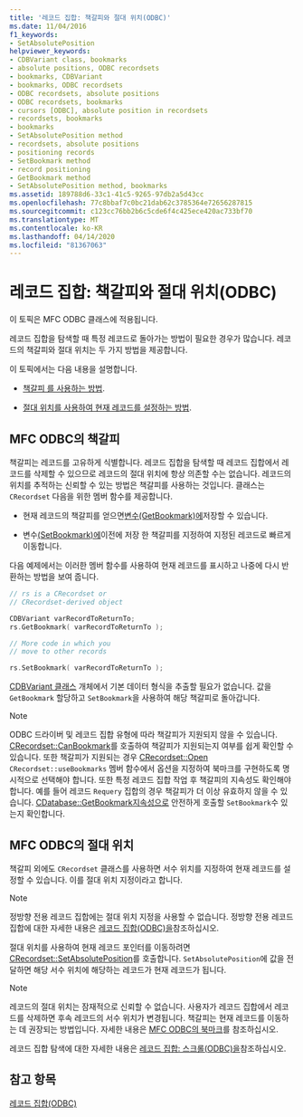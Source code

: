 ```yaml
---
title: '레코드 집합: 책갈피와 절대 위치(ODBC)'
ms.date: 11/04/2016
f1_keywords:
- SetAbsolutePosition
helpviewer_keywords:
- CDBVariant class, bookmarks
- absolute positions, ODBC recordsets
- bookmarks, CDBVariant
- bookmarks, ODBC recordsets
- ODBC recordsets, absolute positions
- ODBC recordsets, bookmarks
- cursors [ODBC], absolute position in recordsets
- recordsets, bookmarks
- bookmarks
- SetAbsolutePosition method
- recordsets, absolute positions
- positioning records
- SetBookmark method
- record positioning
- GetBookmark method
- SetAbsolutePosition method, bookmarks
ms.assetid: 189788d6-33c1-41c5-9265-97db2a5d43cc
ms.openlocfilehash: 77c8bbaf7c0bc21dab62c3785364e72656287815
ms.sourcegitcommit: c123cc76bb2b6c5cde6f4c425ece420ac733bf70
ms.translationtype: MT
ms.contentlocale: ko-KR
ms.lasthandoff: 04/14/2020
ms.locfileid: "81367063"
---
```

# <a name="recordset-bookmarks-and-absolute-positions-odbc"></a>레코드 집합: 책갈피와 절대 위치(ODBC)

이 토픽은 MFC ODBC 클래스에 적용됩니다.

레코드 집합을 탐색할 때 특정 레코드로 돌아가는 방법이 필요한 경우가 많습니다. 레코드의 책갈피와 절대 위치는 두 가지 방법을 제공합니다.

이 토픽에서는 다음 내용을 설명합니다.

- [책갈피 를 사용하는 방법](#_core_bookmarks_in_mfc_odbc).

- [절대 위치를 사용하여 현재 레코드를 설정하는 방법](#_core_absolute_positions_in_mfc_odbc).

## <a name="bookmarks-in-mfc-odbc"></a><a name="_core_bookmarks_in_mfc_odbc"></a>MFC ODBC의 책갈피

책갈피는 레코드를 고유하게 식별합니다. 레코드 집합을 탐색할 때 레코드 집합에서 레코드를 삭제할 수 있으므로 레코드의 절대 위치에 항상 의존할 수는 없습니다. 레코드의 위치를 추적하는 신뢰할 수 있는 방법은 책갈피를 사용하는 것입니다. 클래스는 `CRecordset` 다음을 위한 멤버 함수를 제공합니다.

- 현재 레코드의 책갈피를 얻으면[변수(GetBookmark)에](../../mfc/reference/crecordset-class.md#getbookmark)저장할 수 있습니다.

- 변수[(SetBookmark)에](../../mfc/reference/crecordset-class.md#setbookmark)이전에 저장 한 책갈피를 지정하여 지정된 레코드로 빠르게 이동합니다.

다음 예제에서는 이러한 멤버 함수를 사용하여 현재 레코드를 표시하고 나중에 다시 반환하는 방법을 보여 줍니다.

```cpp
// rs is a CRecordset or
// CRecordset-derived object

CDBVariant varRecordToReturnTo;
rs.GetBookmark( varRecordToReturnTo );

// More code in which you
// move to other records

rs.SetBookmark( varRecordToReturnTo );
```

[CDBVariant 클래스](../../mfc/reference/cdbvariant-class.md) 개체에서 기본 데이터 형식을 추출할 필요가 없습니다. 값을 `GetBookmark` 할당하고 `SetBookmark`을 사용하여 해당 책갈피로 돌아갑니다.

> [!NOTE]
> ODBC 드라이버 및 레코드 집합 유형에 따라 책갈피가 지원되지 않을 수 있습니다. [CRecordset::CanBookmark](../../mfc/reference/crecordset-class.md#canbookmark)를 호출하여 책갈피가 지원되는지 여부를 쉽게 확인할 수 있습니다. 또한 책갈피가 지원되는 경우 [CRecordset::Open](../../mfc/reference/crecordset-class.md#open) `CRecordset::useBookmarks` 멤버 함수에서 옵션을 지정하여 북마크를 구현하도록 명시적으로 선택해야 합니다. 또한 특정 레코드 집합 작업 후 책갈피의 지속성도 확인해야 합니다. 예를 들어 레코드 `Requery` 집합의 경우 책갈피가 더 이상 유효하지 않을 수 있습니다. [CDatabase::GetBookmark지속성으로](../../mfc/reference/cdatabase-class.md#getbookmarkpersistence) 안전하게 호출할 `SetBookmark`수 있는지 확인합니다.

## <a name="absolute-positions-in-mfc-odbc"></a><a name="_core_absolute_positions_in_mfc_odbc"></a>MFC ODBC의 절대 위치

책갈피 외에도 `CRecordset` 클래스를 사용하면 서수 위치를 지정하여 현재 레코드를 설정할 수 있습니다. 이를 절대 위치 지정이라고 합니다.

> [!NOTE]
> 정방향 전용 레코드 집합에는 절대 위치 지정을 사용할 수 없습니다. 정방향 전용 레코드 집합에 대한 자세한 내용은 [레코드 집합(ODBC)을](../../data/odbc/recordset-odbc.md)참조하십시오.

절대 위치를 사용하여 현재 레코드 포인터를 이동하려면 [CRecordset::SetAbsolutePosition](../../mfc/reference/crecordset-class.md#setabsoluteposition)를 호출합니다. `SetAbsolutePosition`에 값을 전달하면 해당 서수 위치에 해당하는 레코드가 현재 레코드가 됩니다.

> [!NOTE]
> 레코드의 절대 위치는 잠재적으로 신뢰할 수 없습니다. 사용자가 레코드 집합에서 레코드를 삭제하면 후속 레코드의 서수 위치가 변경됩니다. 책갈피는 현재 레코드를 이동하는 데 권장되는 방법입니다. 자세한 내용은 [MFC ODBC의 북마크](#_core_bookmarks_in_mfc_odbc)를 참조하십시오.

레코드 집합 탐색에 대한 자세한 내용은 [레코드 집합: 스크롤(ODBC)을](../../data/odbc/recordset-scrolling-odbc.md)참조하십시오.

## <a name="see-also"></a>참고 항목

[레코드 집합(ODBC)](../../data/odbc/recordset-odbc.md)
